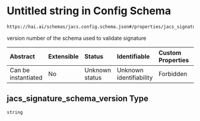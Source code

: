 # Untitled string in Config Schema

```txt
https://hai.ai/schemas/jacs.config.schema.json#/properties/jacs_signature_schema_version
```

version number of the schema used to validate signature

| Abstract            | Extensible | Status         | Identifiable            | Custom Properties | Additional Properties | Access Restrictions | Defined In                                                                            |
| :------------------ | :--------- | :------------- | :---------------------- | :---------------- | :-------------------- | :------------------ | :------------------------------------------------------------------------------------ |
| Can be instantiated | No         | Unknown status | Unknown identifiability | Forbidden         | Allowed               | none                | [jacs.config.schema.json\*](../../out/jacs.config.schema.json "open original schema") |

## jacs\_signature\_schema\_version Type

`string`
